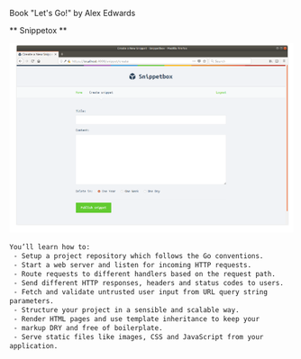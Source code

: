 Book "Let's Go!" by Alex Edwards

** Snippetox **

![Web Visualization](https://github.com/belivinge/Snippetbox/blob/master/ui/static/img/Screenshot%20from%202023-12-07%2006-58-33.png)

```
You’ll learn how to:
 - Setup a project repository which follows the Go conventions.
 - Start a web server and listen for incoming HTTP requests.
 - Route requests to different handlers based on the request path.
 - Send different HTTP responses, headers and status codes to users.
 - Fetch and validate untrusted user input from URL query string parameters.
 - Structure your project in a sensible and scalable way.
 - Render HTML pages and use template inheritance to keep your
 - markup DRY and free of boilerplate.
 - Serve static files like images, CSS and JavaScript from your application.
```
